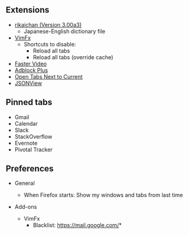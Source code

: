 ## Extensions

* [rikaichan (Version 3.00a3)](http://www.polarcloud.com/rikaichan/)
  * Japanese-English dictionary file
* [VimFx](https://addons.mozilla.org/en-GB/firefox/addon/vimfx/)
  * Shortcuts to disable:
    * Reload all tabs
    * Reload all tabs (override cache)
* [Faster Video](https://addons.mozilla.org/en-GB/firefox/addon/faster-video/)
* [Adblock Plus](https://addons.mozilla.org/en-gb/firefox/addon/adblock-plus/)
* [Open Tabs Next to Current](https://addons.mozilla.org/en-GB/firefox/addon/open-tabs-next-to-current/)
* [JSONView](https://addons.mozilla.org/en-GB/firefox/addon/jsonview/)

## Pinned tabs

* Gmail
* Calendar
* Slack
* StackOverflow
* Evernote
* Pivotal Tracker

## Preferences

* General
  * When Firefox starts: Show my windows and tabs from last time

* Add-ons
  * VimFx
    * Blacklist: https://mail.google.com/*
